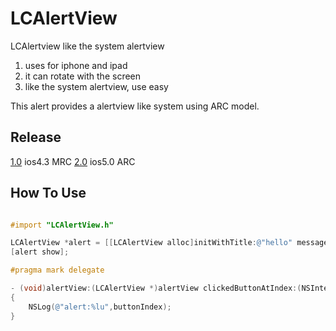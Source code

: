 LCAlertView
=========
LCAlertview like the system alertview

1. uses for iphone and ipad
2. it can rotate with the screen
3. like the system alertview, use easy

This alert provides a alertview like system using ARC model.

Release
----------
[1.0](https://github.com/dudongdaoqi/LCAlertView/tree/1.0) ios4.3 MRC
[2.0](https://github.com/dudongdaoqi/LCAlertView/releases/tag/v2.0) ios5.0 ARC

How To Use
----------

```objective-c

#import "LCAlertView.h"

LCAlertView *alert = [[LCAlertView alloc]initWithTitle:@"hello" message:@"are you ready" delegate:self cancelButtonTitle:@"cancle" otherButtonTitles:@"sure",nil];
[alert show]; 

#pragma mark delegate

- (void)alertView:(LCAlertView *)alertView clickedButtonAtIndex:(NSInteger)buttonIndex
{
    NSLog(@"alert:%lu",buttonIndex);
}